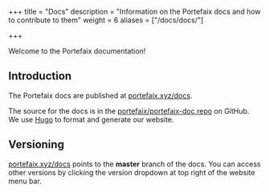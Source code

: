 +++
title =  "Docs"
description = "Information on the Portefaix docs and how to contribute to them"
weight = 6
aliases = ["/docs/docs/"]

+++

Welcome to the Portefaix documentation!

## Introduction

The Portefaix docs are published at [portefaix.xyz/docs](https://portefaix.xyz/docs).

The source for the docs is in the
[portefaix/portefaix-doc repo](https://github.com/portefaix/portefaix-doc) on GitHub.
We use [Hugo](https://gohugo.io/) to format and generate our website.

## Versioning

[portefaix.xyz/docs](https://portefaix.xyz/docs) points to the **master** branch of the docs. You can access
other versions by clicking the version dropdown at top right of the website
menu bar.
